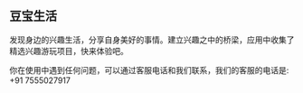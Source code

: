 ## 豆宝生活

发现身边的兴趣生活，分享自身美好的事情。建立兴趣之中的桥梁，应用中收集了精选兴趣游玩项目，快来体验吧。

你在使用中遇到任何问题，可以通过客服电话和我们联系，我们的客服的电话是: +91 7555027917

